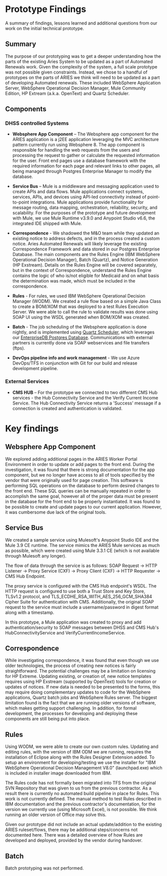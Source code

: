 # Prototype Findings

A summary of findings, lessons learned and additional questions from our work on the initial technical prototype. 

## Summary
The purpose of our prototyping was to get a deeper understanding how the parts of the existing Aries System to be updated as a part of Automated Renewals work. Given the complexity of the system, a full scale prototype was not possible given constraints. Instead, we chose to a handful of prototypes on the parts of ARIES we think will need to be updated as a part of developing Automated renewals. These included WebSphere Application Server, WebSphere Operational Decision Manager, Mule Community Edition, HP Extream (a.k.a. OpenText) and Quartz Scheduler.

## Components

### DHSS controlled Systems

- **Websphere App Component** – The Websphere app component for the ARIES application is a j2EE application leveraging the MVC architecture pattern currently run using Websphere 8. The app component is responsible for handling the web requests from the users and processing the request to gather or calculate the requested information for the user. Front end pages use a database framework with the required information for each page and relevant links to other pages, all being managed through Postgres Enterprise Manager to modify the database.

- **Service Bus** – Mule is a middleware and messaging application used to create APIs and data flows. Mule applications connect systems, services, APIs, and devices using API-led connectivity instead of point-to-point integrations. Mule applications provide functionality for message routing, data mapping, orchestration, reliability, security, and scalability. For the purposes of the prototype and future development with Mule, we use Mule Runtime v3.9.0 and Anypoint Studio v6.6, the integrated IDE shipped with Mule.

- **Correspondence** - We shadowed the M&O team while they updated an existing notice to address defects, and in the process created a custom notice. Aries Automated Renewals will likely leverage the existing Correspondence Framework and data stored in our Postgres Enterprise Database. The main components are the Rules Engine (IBM WebSphere Operational Decision Manager), Batch (Quartz), and Notice Generation (HP Exstream). Details on the Rules Engine will be covered separately, but in the context of Correspondence, understand the Rules Engine contains the logic of who is/not eligible for Medicaid and on what basis the determination was made, which must be included in the correspondence.

- **Rules** - For rules, we used IBM WebSphere Operational Decision Manager (WODM). We created a rule flow based on a simple Java Class to create a BOM/XOM that was deployed to a test Rules Execution Server. We were able to call the rule to validate results was done using SOAP UI using the WSDL generated when BOM/XOM was created.

- **Batch** - The job scheduling of the Websphere application is done nightly, and is implemented using [Quartz Scheduler](http://www.quartz-scheduler.org), which leverages our [EnterpriseDB Postgres Database](https://www.enterprisedb.com/). Communications with external partners is currently done via SOAP webservices and file transfers (ftps).

- **DevOps pipeline info and work management** - We use Azure DevOps/TFS in conjunction with Git for our build and release development pipeline.

### External Services

- **CMS HUB** – For the prototype we connected to two different CMS Hub services - the Hub Connectivity Service and the Verify Current Income Service. The Hub Connectivity Service returns a 'Success' message if a connection is created and authentication is validated. 

# Key findings

## Websphere App Component
 
We explored adding additional pages in the ARIES Worker Portal Environment in order to update or add pages to the front end. During the investigation, it was found that there is strong documentation for the app component, but we no longer have access to all of tools specified by the vendor that were originally used for page creation. This software is performing SQL operations on the database to perform desired changes to the front end. These SQL queries can be manually repeated in order to accomplish the same goal, however all of the proper data must be present in the database for the front end to be properly instantiated. It was found to be possible to create and update pages to our current application. However, it was cumbersome due lack of the original tools. 

## Service Bus

We created a sample service using Mulesoft's Anypoint Studio IDE and the Mule 3.9 CE runtime. The service mimics the ARIES Mule services as much as possible, which were created using Mule 3.3.1 CE (which is not available through Mulesoft any longer). 

The flow of data through the service is as follows: 
SOAP Request -> HTTP Listener -> Proxy Service (CXF) -> Proxy Client (CXF) -> HTTP Requester -> CMS Hub Endpoint.

The proxy service is configured with the CMS Hub endpoint's WSDL. The HTTP request is configured to use both a Trust Store and Key Store, TLSv1.2 protocol, and TLS_ECDHE_RSA_WITH_AES_256_GCM_SHA384 Cipher Suite for authentication with CMS. Additionally, the original SOAP request to the service must include a username/password in digest format along with a timestamp.

In this prototype, a Mule application was created to proxy and add authentication/security to SOAP messages between DHSS and CMS Hub's HubConnectivityService and VerifyCurrentIncomeService. 

## Correspondence

While investigating correspondence, it was found that even though we use older technologies, the process of creating new notices is fairly straightforward. The potential challenges may be a limitation on licensing for HP Extreme. Updating existing, or creation of, new notice templates requires using HP Exstream (supported by OpenText) tools for creation or updates of notices. If new data is needed to be presented to the forms, this may require doing complementary updates to code for the WebSphere applications, Quartz batch jobs and WebSphere Rules server. The biggest limitation found is the fact that we are running older versions of software, which makes getting support challenging. In addition, for formal development, the processes for developing and deploying these components are still being put into place.

## Rules

Using WODM, we were able to create our own custom rules. Updating and editing rules, with the version of IBM ODM we are running, requires the installation of Eclipse along with the Rules Designer Extension added. To setup an environment for developing/testing we use the installer for "IBM WebSphere Operational Decision Management V8.0" (launchpad.exe) which is included in installer image downloaded from IBM. 

The Rules code has not formally been migrated into TFS from the original SVN Repository that was given to us from the previous contractor. As a result there is currently no automated build pipeline in place for Rules. This work is not currently defined. The manual method to test Rules described in IBM documentation and the previous contractor's documentation, for the version we currently use (using Microsoft Excel), is not possible. We think running an older version of Office may solve this.

Given our prototype did not include an actual update/addition to the existing ARIES ruleset/flows, there may be additional steps/concerns not documented here. There was a detailed overview of how Rules are developed and deployed, provided by the vendor during handover.

## Batch

Batch prototyping was not performed.
